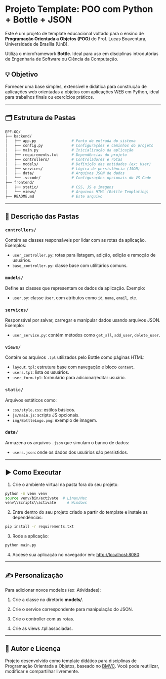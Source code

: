 # Projeto Template: POO com Python + Bottle + JSON

Este é um projeto de template educacional voltado para o ensino de **Programação Orientada a Objetos (POO)** do Prof. Lucas Boaventura, Universidade de Brasília (UnB).

Utiliza o microframework **Bottle**. Ideal para uso em disciplinas introdutórias de Engenharia de Software ou Ciência da Computação.

## 💡 Objetivo

Fornecer uma base simples, extensível e didática para construção de aplicações web orientadas a objetos com aplicações WEB em Python, ideal para trabalhos finais ou exercícios práticos.

---

## 🗂 Estrutura de Pastas

```bash
EPF-OO/
├── backend/
│   ├── app.py                # Ponto de entrada do sistema
│   ├── config.py             # Configurações e caminhos do projeto
│   ├── main.py               # Inicialização da aplicação
│   ├── requirements.txt      # Dependências do projeto
│   ├── controllers/          # Controladores e rotas
│   ├── models/               # Definição das entidades (ex: User)
│   ├── services/             # Lógica de persistência (JSON)
│   ├── data/                 # Arquivos JSON de dados
│   └── .vscode/              # Configurações opcionais do VS Code
├── frontend/
│   ├── static/               # CSS, JS e imagens
│   └── views/                # Arquivos HTML (Bottle Templating)
├── README.md                 # Este arquivo
```

---

## 📁 Descrição das Pastas

### `controllers/`

Contém as classes responsáveis por lidar com as rotas da aplicação. Exemplos:

- `user_controller.py`: rotas para listagem, adição, edição e remoção de usuários.
- `base_controller.py`: classe base com utilitários comuns.

### `models/`

Define as classes que representam os dados da aplicação. Exemplo:

- `user.py`: classe `User`, com atributos como `id`, `name`, `email`, etc.

### `services/`

Responsável por salvar, carregar e manipular dados usando arquivos JSON. Exemplo:

- `user_service.py`: contém métodos como `get_all`, `add_user`, `delete_user`.

### `views/`

Contém os arquivos `.tpl` utilizados pelo Bottle como páginas HTML:

- `layout.tpl`: estrutura base com navegação e bloco `content`.
- `users.tpl`: lista os usuários.
- `user_form.tpl`: formulário para adicionar/editar usuário.

### `static/`

Arquivos estáticos como:

- `css/style.css`: estilos básicos.
- `js/main.js`: scripts JS opcionais.
- `img/BottleLogo.png`: exemplo de imagem.

### `data/`

Armazena os arquivos `.json` que simulam o banco de dados:

- `users.json`: onde os dados dos usuários são persistidos.

---

## ▶️ Como Executar

1. Crie o ambiente virtual na pasta fora do seu projeto:

```bash
python -m venv venv
source venv/bin/activate  # Linux/Mac
venv\\Scripts\\activate     # Windows
```

2. Entre dentro do seu projeto criado a partir do template e instale as dependências:

```bash
pip install -r requirements.txt
```

3. Rode a aplicação:

```bash
python main.py
```

4. Accese sua aplicação no navegador em: [http://localhost:8080](http://localhost:8080)

---

## ✍️ Personalização

Para adicionar novos modelos (ex: Atividades):

1. Crie a classe no diretório **models/**.

2. Crie o service correspondente para manipulação do JSON.

3. Crie o controller com as rotas.

4. Crie as views .tpl associadas.

---

## 🧠 Autor e Licença

Projeto desenvolvido como template didático para disciplinas de Programação Orientada a Objetos, baseado no [BMVC](https://github.com/hgmachine/bmvc_start_from_this).
Você pode reutilizar, modificar e compartilhar livremente.
